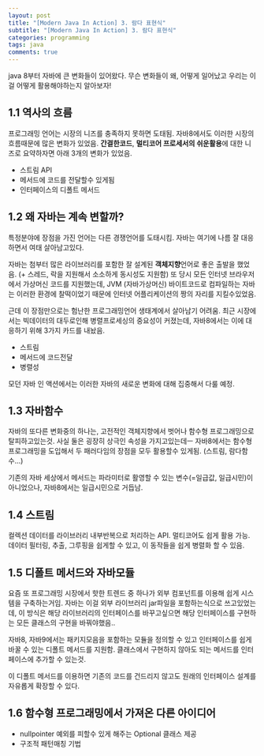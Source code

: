 ```yaml
---
layout: post
title: "[Modern Java In Action] 3. 람다 표현식"
subtitle: "[Modern Java In Action] 3. 람다 표현식"
categories: programming
tags: java
comments: true
---
```


java 8부터 자바에 큰 변화들이 있어왔다. 무슨 변화들이 왜, 어떻게 일어났고 우리는 이걸 어떻게 활용해야하는지 알아보자! 

## 1.1 역사의 흐름

프로그래밍 언어는 시장의 니즈를 충족하지 못하면 도태됨. 자바8에서도 이러한 시장의 흐름때문에 많은 변화가 있었음. **간결한코드**, **멀티코어 프로세서의 쉬운활용**에 대한 니즈로 요약하자면 아래 3개의 변화가 있었음.

- 스트림 API
- 메서드에 코드를 전달할수 있게됨
- 인터페이스의 디폴트 메서드

## 1.2 왜 자바는 계속 변할까?

특정분야에 장점을 가진 언어는 다른 경쟁언어를 도태시킴. 자바는 여기에 나름 잘 대응하면서 여태 살아남고있다.

자바는 첨부터 많은 라이브러리를 포함한 잘 설계된 **객체지향**언어로 좋은 출발을 했었음. (+ 스레드, 락을 지원해서 소소하게 동시성도 지원함) 또 당시 모든 인터넷 브라우저에서 가상머신 코드를 지원했는데, JVM (자바가상머신) 바이트코드로 컴파일하는 자바는 이러한 환경에 찰떡이었기 때문에 인터넷 어플리케이션의 짱의 자리를 지킬수있었음. 

근데 이 장점만으로는 험난한 프로그래밍언어 생태계에서 살아남기 어려움. 최근 시장에서는 빅데이터의 대두로인해 병렬프로세싱의 중요성이 커졌는데, 자바8에서는 이에 대응하기 위해 3가지 카드를 내놨음.

- 스트림
- 메서드에 코드전달
- 병렬성

모던 자바 인 액션에서는 이러한 자바의 새로운 변화에 대해 집중해서 다룰 예정.

## 1.3 자바함수

자바의 또다른 변화중의 하나는, 고전적인 객체지향에서 벗어나 함수형 프로그래밍으로 탈피하고있는것. 사실 둘은 굉장히 상극인 속성을 가지고있는데ㅡ 자바8에서는 함수형 프로그래밍을 도입해서 두 패러다임의 장점을 모두 활용할수 있게됨. (스트림, 람다함수...) 

기존의 자바 세상에서 메서드는 파라미터로 활영할 수 있는 변수(=일급값, 일급시민)이 아니었으나, 자바8에서는 일급시민으로 거듭남. 

## 1.4 스트림

컬렉션 데이터를 라이브러리 내부반복으로 처리하는 API. 멀티코어도 쉽게 활용 가능. 데이터 필터링, 추출, 그루핑을 쉽게할 수 있고, 이 동작들을 쉽게 병렬화 할 수 있음. 

## 1.5 디폴트 메서드와 자바모듈

요즘 또 프로그래밍 시장에서 핫한 트렌드 중 하나가 외부 컴포넌트를 이용해 쉽게 시스템을 구축하는거임.  자바는 이걸 외부 라이브러리 jar파일을 포함하는식으로 쓰고있었는데, 이 방식은 해당 라이브러리의 인터페이스를 바꾸고싶으면 해당 인터페이스를 구현하는 모든 클래스의 구현을 바꿔야했음.. 

자바8, 자바9에서는 패키지모음을 포함하는 모듈을 정의할 수 있고 인터페이스를 쉽게 바꿀 수 있는 디폴트 메서드를 지원함. 클래스에서 구현하지 않아도 되는 메서드를 인터페이스에 추가할 수 있는것. 

이 디폴트 메서드를 이용하면 기존의 코드를 건드리지 않고도 원래의 인터페이스 설계를 자유롭게 확장할 수 있다. 

## 1.6 함수형 프로그래밍에서 가져온 다른 아이디어

- nullpointer 예외를 피할수 있게 해주는 Optional 클래스 제공
- 구조적 패턴매칭 기법